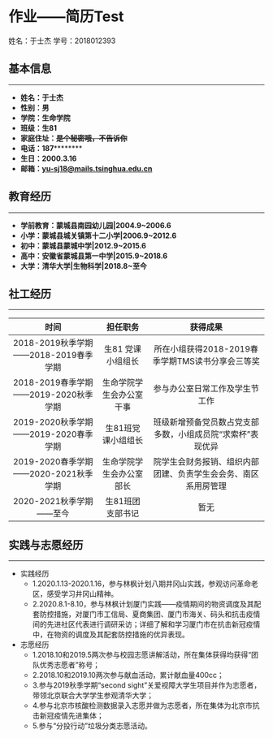 <html>
<body>
<h1>作业——简历Test</h1>
<p>姓名：于士杰 学号：2018012393
</p>
  
</body>
</html>

## 基本信息
---
- **姓名：于士杰**
- **性别：男**
- **学院：生命学院**
- **班级：生81**
- **家庭住址：~~是个秘密哦，不告诉你~~**
- **电话：187**********
- **生日：2000.3.16**
- **邮箱：yu-sj18@mails.tsinghua.edu.cn**

## 教育经历
---
- **学前教育：蒙城县南园幼儿园|2004.9~2006.6**
- **小学：蒙城县城关镇第十二小学|2006.9~2012.6**
- **初中：蒙城县蒙城中学|2012.9~2015.6**
- **高中：安徽省蒙城县第一中学|2015.9~2018.6**
- **大学：清华大学|生物科学|2018.8~至今**

## 社工经历
---
时间|担任职务|获得成果
:-:|:-:|:-:
2018-2019秋季学期——2018-2019春季学期	|生81 党课小组组长	|所在小组获得2018-2019春季学期TMS读书分享会三等奖
2018-2019春季学期——2019-2020秋季学期	|生命学院学生会办公室干事	|参与办公室日常工作及学生节工作
2019-2020秋季学期——2019-2020春季学期	|生81班党课小组组长	|班级新增预备党员数占党支部多数，小组成员院“求索杯”表现优异
2019-2020春季学期——2020-2021秋季学期	|生命学院学生会办公室部长	|院学生会财务报销、组织内部团建、负责学生会会务、南区系用房管理
2020-2021秋季学期——至今	|生81班团支部书记	|暂无

## 实践与志愿经历
---
- 实践经历
  - 1.2020.1.13-2020.1.16，参与林枫计划八期井冈山实践，参观访问革命老区，感受学习井冈山精神。
  - 2.2020.8.1-8.10，参与林枫计划厦门实践——疫情期间的物资调度及其配套防控措施，对厦门市工信局、夏商集团、厦门市海关、码头和抗击疫情间的先进社区代表进行调研采访；详细了解和学习厦门市在抗击新冠疫情中，在物资的调度及其配套防控措施的优异表现。
- 志愿经历
  - 1.2018.10和2019.5两次参与校园志愿讲解活动，所在集体获得均获得“团队优秀志愿者”称号；
  - 2.2018.10和2019.10两次参与献血活动，累计献血量400cc；
  - 3.参与2019秋季学期“second sight”关爱视障大学生项目并作为志愿者，带领北京联合大学学生参观清华大学；
  - 4.参与北京市核酸检测数据录入志愿并做为志愿者，所在集体为北京市抗击新冠疫情先进集体；
  - 5.参与“分投行动”垃圾分类志愿活动。
